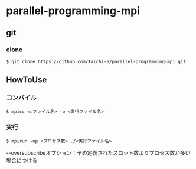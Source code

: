 # parallel-programming-mpi

## git
### clone
```$ git clone https://github.com/Taichi-S/parallel-programming-mpi.git```

## HowToUse
### コンパイル
```$ mpicc <cファイル名> -o <実行ファイル名>```

### 実行
```$ mpirun -np <プロセス数> ./<実行ファイル名>```

--oversubscribeオプション：予め定義されたスロット数よりプロセス数が多い場合につける
